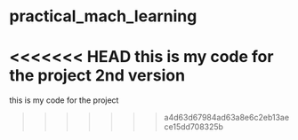 # practical_mach_learning

<<<<<<< HEAD
this is my code for the project
2nd version
=======
this is my code for the project
>>>>>>> a4d63d67984ad63a8e6c2eb13aece15dd708325b
